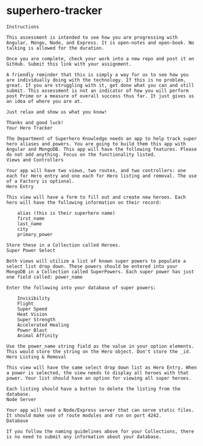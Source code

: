 # superhero-tracker

    Instructions

    This assessment is intended to see how you are progressing with Angular, Mongo, Node, and Express. It is open-notes and open-book. No talking is allowed for the duration.

    Once you are complete, check your work into a new repo and post it on GitHub. Submit this link with your assignment.

    A friendly reminder that this is simply a way for us to see how you are individually doing with the technology. If this is no problem, great. If you are struggling with it, get done what you can and still submit. This assessment is not an indicator of how you will perform post Prime or a measure of overall success thus far. It just gives us an idea of where you are at.

    Just relax and show us what you know!

    Thanks and good luck!
    Your Hero Tracker

    The Department of Superhero Knowledge needs an app to help track super hero aliases and powers. You are going to build them this app with Angular and MongoDB. This app will have the following features. Please do not add anything. Focus on the functionality listed.
    Views and Controllers

    Your app will have two views, two routes, and two controllers: one each for Hero entry and one each for Hero listing and removal. The use of a Factory is optional.
    Hero Entry

    This view will have a form to fill out and create new heroes. Each hero will have the following information on their record:

        alias (this is their superhero name)
        first_name
        last_name
        city
        primary_power

    Store these in a Collection called Heroes.
    Super Power Select

    Both views will utilize a list of known super powers to populate a select list drop down. These powers should be entered into your MongoDB in a Collection called SuperPowers. Each super power has just one field called: power_name

    Enter the following into your database of super powers:

        Invisibility
        Flight
        Super Speed
        Heat Vision
        Super Strength
        Accelerated Healing
        Power Blast
        Animal Affinity

    Use the power_name string field as the value in your option elements. This would store the string on the Hero object. Don't store the _id.
    Hero Listing & Removal

    This view will have the same select drop down list as Hero Entry. When a power is selected, the view needs to display all heroes with that power. Your list should have an option for viewing all super heroes.

    Each listing should have a button to delete the listing from the database.
    Node Server

    Your app will need a Node/Express server that can serve static files. It should make use of route modules and run on port 4242.
    Database

    If you follow the naming guidelines above for your Collections, there is no need to submit any information about your database.

